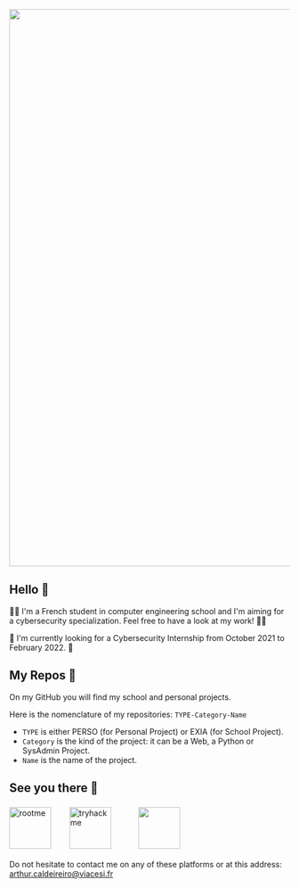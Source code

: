 <img src="https://media.giphy.com/media/YL5jUldUMWBd4l4VP8/giphy.gif" width="1000"/>

## Hello 👋
👨‍💻 I'm a French student in computer engineering school and I'm aiming for a cybersecurity specialization. Feel free to have a look at my work! 👨‍💻

🔎 I'm currently looking for a Cybersecurity Internship from October 2021 to February 2022. 🔎


## My Repos 📕
On my GitHub you will find my school and personal projects.

Here is the nomenclature of my repositories: `TYPE-Category-Name`
* `TYPE` is either PERSO (for Personal Project) or EXIA (for School Project).
* `Category` is the kind of the project: it can be a Web, a Python or SysAdmin Project.
* `Name` is the name of the project.


## See you there 👀
<a href="https://www.root-me.org/Caldei"><img src="https://i.ibb.co/Cz6zq3q/rootme.png" alt="rootme" width="75" height="75"></a>
&nbsp;&nbsp;&nbsp;&nbsp;&nbsp;
<a href="https://tryhackme.com/p/Caldei"><img src="https://i.ibb.co/cLvwVW6/tryhackme.png" alt="tryhackme" width="75" height="75" style="margin: 5px;"></a>
&nbsp;&nbsp;&nbsp;&nbsp;&nbsp;&nbsp;&nbsp;&nbsp;
<a href="https://www.linkedin.com/in/arthur-caldeireiro/"><img src="https://www.flaticon.com/svg/static/icons/svg/2111/2111499.svg" width="75" height="75" style="margin: 5px;"></a>
 
Do not hesitate to contact me on any of these platforms or at this address: arthur.caldeireiro@viacesi.fr 
